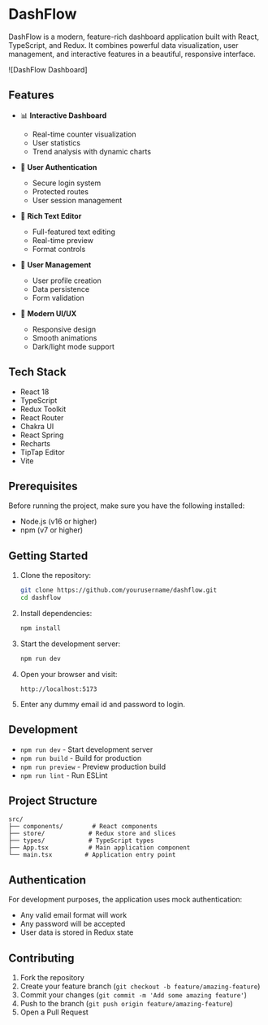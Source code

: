 # DashFlow

DashFlow is a modern, feature-rich dashboard application built with React, TypeScript, and Redux. It combines powerful data visualization, user management, and interactive features in a beautiful, responsive interface.

![DashFlow Dashboard]

## Features

- 📊 **Interactive Dashboard**
  - Real-time counter visualization
  - User statistics
  - Trend analysis with dynamic charts
  
- 🔐 **User Authentication**
  - Secure login system
  - Protected routes
  - User session management
  
- 📝 **Rich Text Editor**
  - Full-featured text editing
  - Real-time preview
  - Format controls
  
- 👥 **User Management**
  - User profile creation
  - Data persistence
  - Form validation
  
- 🎨 **Modern UI/UX**
  - Responsive design
  - Smooth animations
  - Dark/light mode support

## Tech Stack

- React 18
- TypeScript
- Redux Toolkit
- React Router
- Chakra UI
- React Spring
- Recharts
- TipTap Editor
- Vite

## Prerequisites

Before running the project, make sure you have the following installed:
- Node.js (v16 or higher)
- npm (v7 or higher)

## Getting Started

1. Clone the repository:
   ```bash
   git clone https://github.com/yourusername/dashflow.git
   cd dashflow
   ```

2. Install dependencies:
   ```bash
   npm install
   ```

3. Start the development server:
   ```bash
   npm run dev
   ```

4. Open your browser and visit:
   ```
   http://localhost:5173
   ```
5. Enter any dummy email id and password to login.

## Development

- `npm run dev` - Start development server
- `npm run build` - Build for production
- `npm run preview` - Preview production build
- `npm run lint` - Run ESLint

## Project Structure

```
src/
├── components/        # React components
├── store/            # Redux store and slices
├── types/            # TypeScript types
├── App.tsx           # Main application component
└── main.tsx         # Application entry point
```

## Authentication

For development purposes, the application uses mock authentication:
- Any valid email format will work
- Any password will be accepted
- User data is stored in Redux state

## Contributing

1. Fork the repository
2. Create your feature branch (`git checkout -b feature/amazing-feature`)
3. Commit your changes (`git commit -m 'Add some amazing feature'`)
4. Push to the branch (`git push origin feature/amazing-feature`)
5. Open a Pull Request
